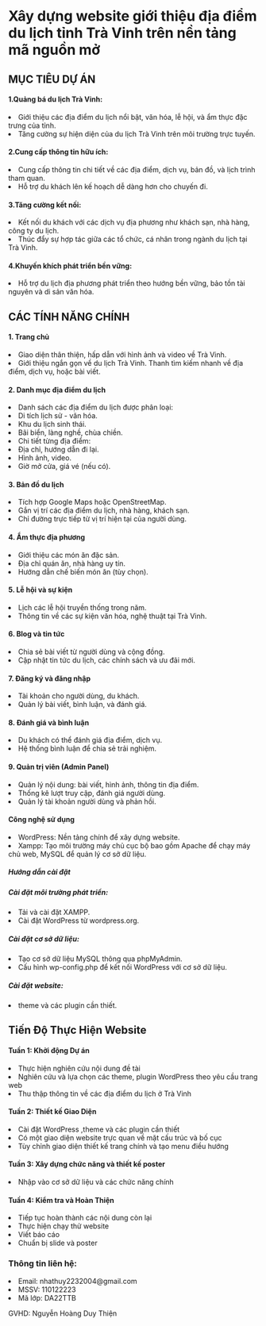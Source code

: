 <h1>Xây dựng website giới thiệu địa điểm du lịch tỉnh Trà Vinh trên nền tảng mã nguồn mở</h1>
<h2>MỤC TIÊU DỰ ÁN</h2>
<h4>1.Quảng bá du lịch Trà Vinh:</h4>
<li>Giới thiệu các địa điểm du lịch nổi bật, văn hóa, lễ hội, và ẩm thực đặc trưng của tỉnh.
<li>Tăng cường sự hiện diện của du lịch Trà Vinh trên môi trường trực tuyến.
<h4>2.Cung cấp thông tin hữu ích:</h4>
<li>Cung cấp thông tin chi tiết về các địa điểm, dịch vụ, bản đồ, và lịch trình tham quan.
<li>Hỗ trợ du khách lên kế hoạch dễ dàng hơn cho chuyến đi.
<h4>3.Tăng cường kết nối:</h4>
<li>Kết nối du khách với các dịch vụ địa phương như khách sạn, nhà hàng, công ty du lịch.
<li>Thúc đẩy sự hợp tác giữa các tổ chức, cá nhân trong ngành du lịch tại Trà Vinh.
<h4>4.Khuyến khích phát triển bền vững:</h4>
<li>Hỗ trợ du lịch địa phương phát triển theo hướng bền vững, bảo tồn tài nguyên và di sản văn hóa.
<h2>CÁC TÍNH NĂNG CHÍNH</h2>
<h4>1. Trang chủ</h4>
<li>Giao diện thân thiện, hấp dẫn với hình ảnh và video về Trà Vinh.
<li>Giới thiệu ngắn gọn về du lịch Trà Vinh.
Thanh tìm kiếm nhanh về địa điểm, dịch vụ, hoặc bài viết.
<h4>2. Danh mục địa điểm du lịch</h4>
<li>Danh sách các địa điểm du lịch được phân loại:
<li>Di tích lịch sử - văn hóa.
<li>Khu du lịch sinh thái.
<li>Bãi biển, làng nghề, chùa chiền.
<li>Chi tiết từng địa điểm:
<li>Địa chỉ, hướng dẫn đi lại.
<li>Hình ảnh, video.
<li>Giờ mở cửa, giá vé (nếu có).
<h4>3. Bản đồ du lịch</h4>
<li>Tích hợp Google Maps hoặc OpenStreetMap.
<li>Gắn vị trí các địa điểm du lịch, nhà hàng, khách sạn.
<li>Chỉ đường trực tiếp từ vị trí hiện tại của người dùng.
<h4>4. Ẩm thực địa phương</h4>
<li>Giới thiệu các món ăn đặc sản.
<li>Địa chỉ quán ăn, nhà hàng uy tín.
<li>Hướng dẫn chế biến món ăn (tùy chọn).
<h4>5. Lễ hội và sự kiện</h4>
<li>Lịch các lễ hội truyền thống trong năm.
<li>Thông tin về các sự kiện văn hóa, nghệ thuật tại Trà Vinh.
<h4>6. Blog và tin tức</h4>
<li>Chia sẻ bài viết từ người dùng và cộng đồng.
<li>Cập nhật tin tức du lịch, các chính sách và ưu đãi mới.
<h4>7. Đăng ký và đăng nhập</h4>
<li>Tài khoản cho người dùng, du khách.
<li>Quản lý bài viết, bình luận, và đánh giá.
<h4>8. Đánh giá và bình luận</h4>
<li>Du khách có thể đánh giá địa điểm, dịch vụ.
<li>Hệ thống bình luận để chia sẻ trải nghiệm.
<h4>9. Quản trị viên (Admin Panel)</h4>
<li>Quản lý nội dung: bài viết, hình ảnh, thông tin địa điểm.
<li>Thống kê lượt truy cập, đánh giá người dùng.
<li>Quản lý tài khoản người dùng và phản hồi.
<h4>Công nghệ sử dụng</h4>
<li>WordPress: Nền tảng chính để xây dựng website.
<li>Xampp: Tạo môi trường máy chủ cục bộ bao gồm Apache để chạy máy chủ web, MySQL để quản lý cơ sở dữ liệu.
<h5>Hướng dẫn cài đặt</h5>
<h5>Cài đặt môi trường phát triển:</h5>

<li>Tải và cài đặt XAMPP.
<li>Cài đặt WordPress từ wordpress.org.
<h5>Cài đặt cơ sở dữ liệu:</h5>

<li>Tạo cơ sở dữ liệu MySQL thông qua phpMyAdmin.
<li>Cấu hình wp-config.php để kết nối WordPress với cơ sở dữ liệu.
<h5>Cài đặt website:</h5>

<li> theme và các plugin cần thiết.
<h2>Tiến Độ Thực Hiện Website</h2>
<h4>Tuần 1: Khởi động Dự án</h4>
<li>Thực hiện nghiên cứu nội
dung đề tài
<li>Nghiên cứu và lựa chọn các
theme, plugin WordPress
theo yêu cầu trang web
<li>Thu thập thông tin về các
địa điểm du lịch ở Trà Vinh
<h4>Tuần 2: Thiết kế Giao Diện</h4>
 <li>Cài đặt WordPress ,theme
và các plugin cần thiết

<li>Có một giao diện
website trực quan về
mặt cấu trúc và bố cục

<li>Tùy chỉnh giao diện thiết kế
trang chính và tạo menu điều
hướng
<h4>Tuần 3: Xây dựng chức năng và thiết kế poster</h4>
  <li>Nhập vào cơ sở dữ liệu và
các chức năng chính
<h4>Tuần 4: Kiểm tra và Hoàn Thiện</h4>
     <li>Tiếp tục hoàn thành các nội
dung còn lại
 <li>Thực hiện chạy thử website
 <li>Viết báo cáo
 <li>Chuẩn bị slide và poster
<h3>Thông tin liên hệ:</h3>
<li>Email: nhathuy2232004@gmail.com

<li>MSSV: 110122223

<li>Mã lớp: DA22TTB

GVHD: Nguyễn Hoàng Duy Thiện
